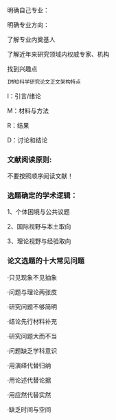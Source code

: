 明确自己专业：


明确专业方向：


了解专业内奠基人

了解近年来研究领域内权威专家、机构

找到兴趣点

```c++
IMRD科学研究论文正文架构特点
```

I：引言/绪论

M：材料与方法

R：结果

D：讨论和结论

### 文献阅读原则:

不要按照顺序阅读文献！

### 选题确定的学术逻辑：

1、个体困境与公共议题

2、国际视野与本土取向

3、理论视野与经验取向

### 论文选题的十大常见问题

·只见现象不见抽象

·问题与理论两张皮

·研究问题不够简明

·结论先行材料补充

·研究问题大而不当

·问题缺乏学科意识

·用演绎代替归纳

·用论述代替论据

·用应然代替实然

·缺乏时间与空间

